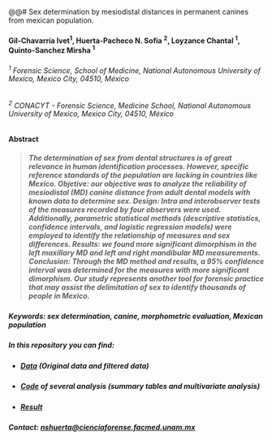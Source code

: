 @@# Sex determination by mesiodistal distances in permanent canines from mexican population.


#### Gil-Chavarría Ivet<sup>1</sup>, Huerta-Pacheco N. Sofia <sup>2</sup>, Loyzance Chantal <sup>1</sup>, Quinto-Sanchez Mirsha <sup>1</sup>
###### <sup>1</sup> Forensic Science, School of Medicine, National Autonomous University of Mexico, Mexico City, 04510, México
###### <sup>2</sup> CONACYT - Forensic Science, Medicine School, National Autonomous University of Mexico, Mexico City, 04510, México

**Abstract**

> ##### The determination of sex from dental structures is of great relevance in human identification processes. However, specific reference standards of the population are lacking in countries like Mexico. Objetive: our objective was to analyze the reliability of mesiodistal (MD) canine distance from adult dental models with known data to determine sex. Design: Intra and interobserver tests of the measures recorded by four observers were used. Additionally, parametric statistical methods (descriptive statistics, confidence intervals, and logistic regression models) were employed to identify the relationship of measures and sex differences. Results: we found more significant dimorphism in the left maxillary MD and left and right mandibular MD measurements. Conclusion: Through the MD method and results, a 95% confidence interval was determined for the measures with more significant dimorphism. Our study represents another tool for forensic practice that may assist the delimitation of sex to identify thousands of people in Mexico.

##### Keywords: sex determination, canine, morphometric evaluation, Mexican population

##### In this repository you can find:

- ##### [Data](https://github.com/nshuerta-ForenseUNAM/Sex_mesiodistal_mexican/tree/Data) (Original data and filtered data)
- ##### [Code](https://github.com/nshuerta-ForenseUNAM/Sex_mesiodistal_mexican/tree/Code) of several analysis (summary tables and multivariate analysis)
- ##### [Result](https://github.com/nshuerta-ForenseUNAM/Sex_mesiodistal_mexican/tree/Result)

##### Contact: **nshuerta@cienciaforense.facmed.unam.mx**

